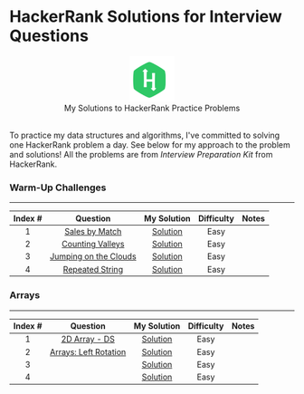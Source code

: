 # HackerRank Solutions for Interview Questions

<p align="center">
    <img height=80 src="hackerrank.svg">
  <br> My Solutions to HackerRank Practice Problems
  <br><br>
</p>

To practice my data structures and algorithms, I've committed to solving one HackerRank problem a day. See below for my approach to the problem and solutions! All the problems are from _Interview Preparation Kit_ from HackerRank. 

### Warm-Up Challenges
_____

|   Index #  |  Question  | My Solution | Difficulty | Notes | 
|:----:|:---:|:---:|:---:|:---:|
|  1  | [Sales by Match](https://www.hackerrank.com/challenges/sock-merchant/problem)  |  [Solution](https://github.com/jhl0204/HackerRank_Practice/blob/main/Interview%20Preparation%20Kit/SalesbyMatch.py)   |   Easy    |     |
|  2  | [Counting Valleys](https://www.hackerrank.com/challenges/counting-valleys/problem)  |  [Solution](https://github.com/jhl0204/HackerRank_Practice/blob/main/Interview%20Preparation%20Kit/CountingValleys.py)   |   Easy    |     |
|  3  | [Jumping on the Clouds](https://www.hackerrank.com/challenges/jumping-on-the-clouds/problem)  |  [Solution](https://github.com/jhl0204/HackerRank_Practice/blob/main/Interview%20Preparation%20Kit/JumpingOnTheClouds.py)   |   Easy    |     |
|  4  | [Repeated String](https://www.hackerrank.com/challenges/repeated-string/problem)  |  [Solution](https://github.com/jhl0204/HackerRank_Practice/blob/main/Interview%20Preparation%20Kit/RepeatedString.py)   |   Easy    |     |

### Arrays
_____

|   Index #  |  Question  | My Solution | Difficulty | Notes | 
|:----:|:---:|:---:|:---:|:---:|
|  1  | [2D Array - DS](https://www.hackerrank.com/challenges/2d-array/problem)  |  [Solution]()   |   Easy    |     |
|  2  | [Arrays: Left Rotation](https://www.hackerrank.com/challenges/ctci-array-left-rotation/problem)  |  [Solution]()   |   Easy    |     |
|  3  | []()  |  [Solution]()   |   Easy    |     |
|  4  | []()  |  [Solution]()   |   Easy    |     |

